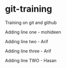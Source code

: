 # git-training
Training on git and github

Adding line one - mohideen


Adding line two - Arif

Adding line three - Arif

Adding line TWO - Hasan

